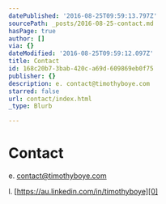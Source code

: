 ```yaml
---
datePublished: '2016-08-25T09:59:13.797Z'
sourcePath: _posts/2016-08-25-contact.md
hasPage: true
author: []
via: {}
dateModified: '2016-08-25T09:59:12.097Z'
title: Contact
id: 168c20b7-3bab-420c-a69d-609869eb0f75
publisher: {}
description: e. contact@timothyboye.com
starred: false
url: contact/index.html
_type: Blurb

---
```

# Contact

e. contact@timothyboye.com

l. [https://au.linkedin.com/in/timothyboye][0]

[0]: https://au.linkedin.com/in/timothyboye "https://au.linkedin.com/in/timothyboye"